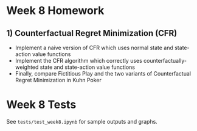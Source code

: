 # Week 8 Homework

## 1) Counterfactual Regret Minimization (CFR)
- Implement a naive version of CFR which uses normal state and state-action value functions
- Implement the CFR algorithm which correctly uses counterfactually-weighted state and state-action value functions
- Finally, compare Fictitious Play and the two variants of Counterfactual Regret Minimization in Kuhn Poker

# Week 8 Tests

See `tests/test_week8.ipynb` for sample outputs and graphs.
